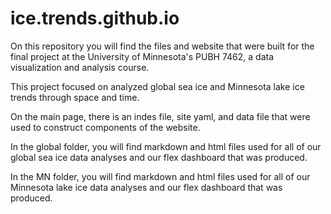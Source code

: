 # ice.trends.github.io
On this repository you will find the files and website that were built for the final project at the University of Minnesota's PUBH 7462, a data visualization and analysis course.

This project focused on analyzed global sea ice and Minnesota lake ice trends through space and time.

On the main page, there is an indes file, site yaml, and data file that were used to construct components of the website. 

In the global folder, you will find markdown and html files used for all of our global sea ice data analyses and our flex dashboard that was produced.

In the MN folder, you will find markdown and html files used for all of our Minnesota lake ice data analyses and our flex dashboard that was produced.
